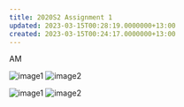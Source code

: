 ```yaml
---
title: 2020S2 Assignment 1
updated: 2023-03-15T00:28:19.0000000+13:00
created: 2023-03-15T00:24:17.0000000+13:00
---
```


AM

![image1](../../../../resources/0ac800ca4ae2446199acf1dd2ee95321.png)
![image2](../../../../resources/225b7d299f614b9c8649aa68693bec2a.png)

![image1](../../../../resources/0ac800ca4ae2446199acf1dd2ee95321.png)
![image2](../../../../resources/225b7d299f614b9c8649aa68693bec2a.png)
